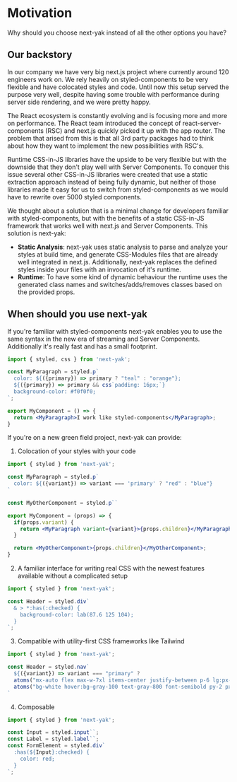 # Motivation

Why should you choose next-yak instead of all the other options you have?

## Our backstory

In our company we have very big next.js project where currently around 120 engineers work on.
We rely heavily on styled-components to be very flexible and have colocated styles and code.
Until now this setup served the purpose very well, despite having some trouble with performance during
server side rendering, and we were pretty happy. 

The React ecosystem is constantly evolving and is focusing more and more on performance. The React team 
introduced the concept of react-server-components (RSC) and next.js quickly picked it up with the app 
router. The problem that arised from this is that all 3rd party packages had to think about how they want
to implement the new possibilities with RSC's. 

Runtime CSS-in-JS libraries have the upside to be very flexible but with the downside that they don't play well with
Server Components. To conquer this issue several other CSS-in-JS libraries were created that use a static extraction
approach instead of being fully dynamic, but neither of those libraries made it easy for us to switch from styled-components
as we would have to rewrite over 5000 styled components.

We thought about a solution that is a minimal change for developers familiar with styled-components, but with the benefits
of a static CSS-in-JS framework that works well with next.js and Server Components. This solution is next-yak:

- **Static Analysis**: next-yak uses static analysis to parse and analyze your styles at build time, and generate CSS-Modules files
that are already well integrated in next.js. Additionally, next-yak replaces the defined styles inside your files with an invocation
of it's runtime.
- **Runtime**: To have some kind of dynamic behaviour the runtime uses the generated class names and switches/adds/removes classes based
on the provided props.

## When should you use next-yak

If you're familiar with styled-components next-yak enables you to use the same syntax in the new era of streaming and Server Components.
Additionally it's really fast and has a small footprint.

```jsx
import { styled, css } from 'next-yak';

const MyParagraph = styled.p`
  color: ${({primary}) => primary ? "teal" : "orange"};
  ${({primary}) => primary && css`padding: 16px;`}
  background-color: #f0f0f0;
`;

export MyComponent = () => {
  return <MyParagraph>I work like styled-components</MyParagraph>;
}
```

If you're on a new green field project, next-yak can provide:

1. Colocation of your styles with your code 

```jsx
import { styled } from 'next-yak';

const MyParagraph = styled.p`
  color: ${({variant}) => variant === 'primary' ? "red" : "blue"}
`

const MyOtherComponent = styled.p``

export MyComponent = (props) => {
  if(props.variant) {
    return <MyParagraph variant={variant}>{props.children}</MyParagraph>
  }

  return <MyOtherComponent>{props.children}</MyOtherComponent>;
}
```

2. A familiar interface for writing real CSS with the newest features available without a complicated setup 

```jsx
import { styled } from 'next-yak';

const Header = styled.div`
  & > *:has(:checked) {
    background-color: lab(87.6 125 104);
  }
`;
```

3. Compatible with utility-first CSS frameworks like Tailwind

```jsx
import { styled } from 'next-yak';

const Header = styled.nav`
  ${({variant}) => variant === "primary" ?
  atoms("mx-auto flex max-w-7xl items-center justify-between p-6 lg:px-8") :
  atoms("bg-white hover:bg-gray-100 text-gray-800 font-semibold py-2 px-4 border border-gray-400 rounded shadow")}
`
```

4. Composable

```jsx
import { styled } from 'next-yak';

const Input = styled.input``;
const Label = styled.label``;
const FormElement = styled.div`
  :has(${Input}:checked) {
    color: red;
  }
`;
```
